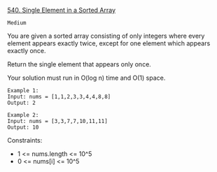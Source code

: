[540. Single Element in a Sorted Array](https://leetcode.com/problems/single-element-in-a-sorted-array/description/)

`Medium`

You are given a sorted array consisting of only integers where every element appears exactly twice, except for one element which appears exactly once.

Return the single element that appears only once.

Your solution must run in O(log n) time and O(1) space.

```
Example 1:
Input: nums = [1,1,2,3,3,4,4,8,8]
Output: 2

Example 2:
Input: nums = [3,3,7,7,10,11,11]
Output: 10
```

Constraints:

- 1 <= nums.length <= 10^5
- 0 <= nums[i] <= 10^5

